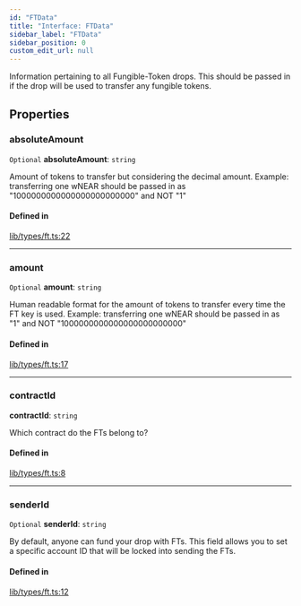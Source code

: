 ```yaml
---
id: "FTData"
title: "Interface: FTData"
sidebar_label: "FTData"
sidebar_position: 0
custom_edit_url: null
---
```


Information pertaining to all Fungible-Token drops. This should be passed in if the drop will be used to transfer any fungible tokens.

## Properties

### absoluteAmount

 `Optional` **absoluteAmount**: `string`

Amount of tokens to transfer but considering the decimal amount.
Example: transferring one wNEAR should be passed in as "1000000000000000000000000" and NOT "1"

#### Defined in

[lib/types/ft.ts:22](https://github.com/keypom/keypom-js/blob/53ee056a4/packages/core/src/lib/types/ft.ts#L22)

___

### amount

 `Optional` **amount**: `string`

Human readable format for the amount of tokens to transfer every time the FT key is used.
Example: transferring one wNEAR should be passed in as "1" and NOT "1000000000000000000000000"

#### Defined in

[lib/types/ft.ts:17](https://github.com/keypom/keypom-js/blob/53ee056a4/packages/core/src/lib/types/ft.ts#L17)

___

### contractId

 **contractId**: `string`

Which contract do the FTs belong to?

#### Defined in

[lib/types/ft.ts:8](https://github.com/keypom/keypom-js/blob/53ee056a4/packages/core/src/lib/types/ft.ts#L8)

___

### senderId

 `Optional` **senderId**: `string`

By default, anyone can fund your drop with FTs. This field allows you to set a specific account ID that will be locked into sending the FTs.

#### Defined in

[lib/types/ft.ts:12](https://github.com/keypom/keypom-js/blob/53ee056a4/packages/core/src/lib/types/ft.ts#L12)
